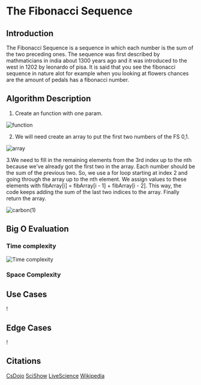 # The Fibonacci Sequence

## Introduction

The Fibonacci Sequence is a sequence in which each number is the sum of the two preceding ones. The sequence was first described by mathmaticians in india about 1300 years ago and it was introduced to the west in 1202 by leonardo of pisa. It is said that you see the fibonacci sequence in nature alot for example when you looking at flowers chances are the amount of pedals has a fibonacci number.

## Algorithm Description

1. Create an function with one param.

![function](https://github.com/10-6-pursuit/independent-study-project-example/assets/145965056/3fb83e93-07b4-4a9b-811a-108aba6d0618)

2. We will need create an array to put the first two numbers of the FS 0,1.

![array](https://github.com/10-6-pursuit/independent-study-project-example/assets/145965056/1711b250-60c6-4fb7-bf5a-46eb20866eb6)

3.We need to fill in the remaining elements from the 3rd index up to the nth because we've already got the first two in the array. Each number should be the sum of the previous two. So, we use a for loop starting at index 2 and going through the array up to the nth element. We assign values to these elements with fibArray[i] = fibArray[i - 1] + fibArray[i - 2]. This way, the code keeps adding the sum of the last two indices to the array. Finally return the array.

![carbon(1)](https://github.com/10-6-pursuit/independent-study-project-example/assets/145965056/8cea7c93-be83-41fd-af0c-5e83746e9a7e)

## Big O Evaluation

### Time complexity

![Time complexity](https://github.com/10-6-pursuit/independent-study-project-example/assets/145965056/e9accc82-51fa-46b3-b717-004b61b18021)

### Space Complexity


## Use Cases

!

## Edge Cases

!

## Citations

[CsDojo](https://www.youtube.com/watch?v=D6xkbGLQesk)
[SciShow](https://www.youtube.com/watch?v=wTlw7fNcO-0)
[LiveScience](https://www.livescience.com/37470-fibonacci-sequence.html)
[Wikipedia](https://en.wikipedia.org/wiki/Fibonacci_sequence)